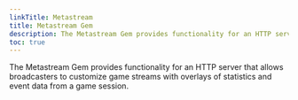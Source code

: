 ```yaml
---
linkTitle: Metastream
title: Metastream Gem
description: The Metastream Gem provides functionality for an HTTP server that allows broadcasters to customize game streams with overlays of statistics and event data from a game session.
toc: true
---
```


The Metastream Gem provides functionality for an HTTP server that allows broadcasters to customize game streams with overlays of statistics and event data from a game session.